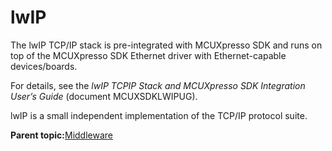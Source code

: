# lwIP

The lwIP TCP/IP stack is pre-integrated with MCUXpresso SDK and runs on top of the MCUXpresso SDK Ethernet driver with Ethernet-capable devices/boards.

For details, see the *lwIP TCPIP Stack and MCUXpresso SDK Integration User’s Guide* \(document MCUXSDKLWIPUG\).

lwIP is a small independent implementation of the TCP/IP protocol suite.

**Parent topic:**[Middleware](../topics/applicable_for_productrt1050_or_productrt1010_or_p.md)

